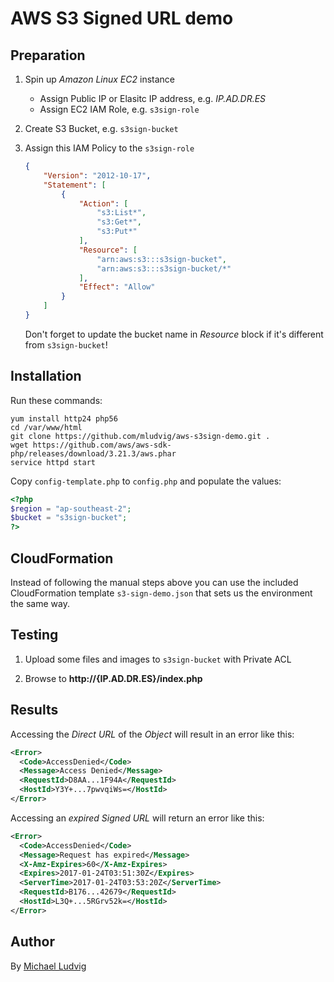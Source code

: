 AWS S3 Signed URL demo
======================

Preparation
-----------

1. Spin up *Amazon Linux EC2* instance
   * Assign Public IP or Elasitc IP address, e.g. *IP.AD.DR.ES*
   * Assign EC2 IAM Role, e.g. `s3sign-role`

2. Create S3 Bucket, e.g. `s3sign-bucket`

3. Assign this IAM Policy to the `s3sign-role`
   ```json
   {
       "Version": "2012-10-17",
       "Statement": [
           {
               "Action": [
                   "s3:List*",
                   "s3:Get*",
                   "s3:Put*"
               ],
               "Resource": [
                   "arn:aws:s3:::s3sign-bucket",
                   "arn:aws:s3:::s3sign-bucket/*"
               ],
               "Effect": "Allow"
           }
       ]
   }
   ```
   Don't forget to update the bucket name in *Resource* block if it's different from `s3sign-bucket`!

Installation
------------

Run these commands:

```
yum install http24 php56
cd /var/www/html
git clone https://github.com/mludvig/aws-s3sign-demo.git .
wget https://github.com/aws/aws-sdk-php/releases/download/3.21.3/aws.phar
service httpd start
```

Copy `config-template.php` to `config.php` and populate the values:

```php
<?php
$region = "ap-southeast-2";
$bucket = "s3sign-bucket";
?>
```

CloudFormation
--------------

Instead of following the manual steps above you can use the
included CloudFormation template `s3-sign-demo.json` that
sets us the environment the same way.

Testing
-------

1. Upload some files and images to `s3sign-bucket` with Private ACL

2. Browse to **http://{IP.AD.DR.ES}/index.php**

Results
-------

Accessing the *Direct URL* of the *Object* will result in an error like this:

```xml
<Error>
  <Code>AccessDenied</Code>
  <Message>Access Denied</Message>
  <RequestId>D8AA...1F94A</RequestId>
  <HostId>Y3Y+...7pwvqiWs=</HostId>
</Error>
```

Accessing an _expired_ *Signed URL* will return an error like this:

```xml
<Error>
  <Code>AccessDenied</Code>
  <Message>Request has expired</Message>
  <X-Amz-Expires>60</X-Amz-Expires>
  <Expires>2017-01-24T03:51:30Z</Expires>
  <ServerTime>2017-01-24T03:53:20Z</ServerTime>
  <RequestId>B176...42679</RequestId>
  <HostId>L3Q+...5RGrv52k=</HostId>
</Error>
```

Author
------

By [Michael Ludvig](https://aws.nz)
